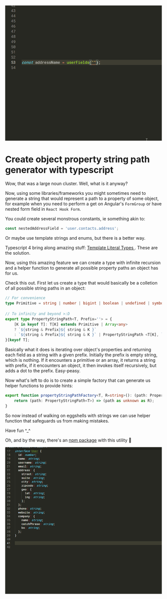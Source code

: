 ![An animated image displaying intellisense hints for object property paths](./header.gif)

# Create object property string path generator with typescript

Wow, that was a large noun cluster. Well, what is it anyway?

Now, using some libraries/frameworks you might sometimes need to generate a string that would represent a path to a property of some object, for example when you need to perform a get on Angular's `FormGroup` or have nested form field in `React Hook Form`.

You could create several monstrous constants, ie something akin to:

```typescript
const nestedAddressField = 'user.contacts.address';
```

Or maybe use template strings and enums, but there is a better way.

Typescript 4 bring along amazing stuff: [Template Literal Types
](https://www.typescriptlang.org/docs/handbook/2/template-literal-types.html). These are the solution.

Now, using this amazing feature we can create a type with infinite recursion and a helper function to generate all possible property paths an object has for us.

Check this out. First let us create a type that would basically be a colletion of all possible string paths in an object:

```typescript
// For convenience
type Primitive = string | number | bigint | boolean | undefined | symbol;

// To infinity and beyond >:D
export type PropertyStringPath<T, Prefix=''> = {
    [K in keyof T]: T[K] extends Primitive | Array<any> 
    ? `${string & Prefix}${ string & K }` 
    : `${string & Prefix}${ string & K }` | PropertyStringPath <T[K], `${ string & Prefix }${ string & K }.`> ;
}[keyof T];
```

Basically what it does is iterating over object's properties and returning each field as a string with a given prefix. Initially the prefix is empty string, which is nothing. If it encounters a primitive or an array, it returns a string with prefix, if it encounters an object, it then invokes itself recursively, but adds a dot to the prefix. Easy-peasy.

Now what's left to do is to create a simple factory that can generate us helper functions to provide hints:

```typescript
export function propertyStringPathFactory<T, R=string>(): (path: PropertyStringPath<T>) => R {
    return (path: PropertyStringPath<T>) => (path as unknown as R);
}
```

So now instead of walking on eggshells with strings we can use helper function that safeguards us from making mistakes.

Have fun ^_^

Oh, and by the way, there's an [npm package](https://www.npmjs.com/package/property-string-path) with this utility 💪

![alt text](./demo.gif)
